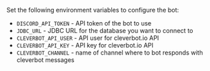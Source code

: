 Set the following environment variables to configure the bot:

* `DISCORD_API_TOKEN` - API token of the bot to use
* `JDBC_URL` - JDBC URL for the database you want to connect to
* `CLEVERBOT_API_USER` - API user for cleverbot.io API
* `CLEVERBOT_API_KEY` - API key for cleverbot.io API
* `CLEVERBOT_CHANNEL` - name of channel where to bot responds with cleverbot messages
